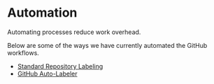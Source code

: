 # Automation
Automating processes reduce work overhead.

Below are some of the ways we have currently automated the GitHub workflows.

- [Standard Repository Labeling](repository-labels.md)
- [GitHub Auto-Labeler](gitHub-auto-labeler.md)


